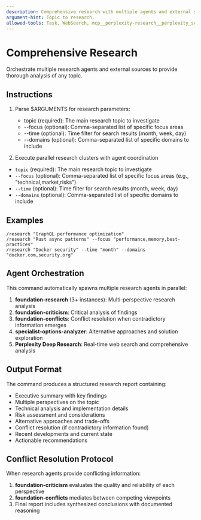 ```yaml
---
description: Comprehensive research with multiple agents and external sources for thorough topic analysis.
argument-hint: Topic to research.
allowed-tools: Task, WebSearch, mcp__perplexity-research__perplexity_search, mcp__perplexity-research__perplexity_deep_research
---
```


# Comprehensive Research

Orchestrate multiple research agents and external sources to provide thorough analysis of any topic.

## Instructions

1. Parse $ARGUMENTS for research parameters:
   - topic (required): The main research topic to investigate
   - --focus (optional): Comma-separated list of specific focus areas
   - --time (optional): Time filter for search results (month, week, day)
   - --domains (optional): Comma-separated list of specific domains to include

2. Execute parallel research clusters with agent coordination
- `topic` (required): The main research topic to investigate
- `--focus` (optional): Comma-separated list of specific focus areas (e.g., "technical,market,risks")
- `--time` (optional): Time filter for search results (month, week, day)
- `--domains` (optional): Comma-separated list of specific domains to include

## Examples
```
/research "GraphQL performance optimization"
/research "Rust async patterns" --focus "performance,memory,best-practices"
/research "Docker security" --time "month" --domains "docker.com,security.org"
```

## Agent Orchestration
This command automatically spawns multiple research agents in parallel:
1. **foundation-research** (3+ instances): Multi-perspective research analysis
2. **foundation-criticism**: Critical analysis of findings
3. **foundation-conflicts**: Conflict resolution when contradictory information emerges
4. **specialist-options-analyzer**: Alternative approaches and solution exploration
5. **Perplexity Deep Research**: Real-time web search and comprehensive analysis

## Output Format
The command produces a structured research report containing:
- Executive summary with key findings
- Multiple perspectives on the topic
- Technical analysis and implementation details
- Risk assessment and considerations
- Alternative approaches and trade-offs
- Conflict resolution (if contradictory information found)
- Recent developments and current state
- Actionable recommendations

## Conflict Resolution Protocol
When research agents provide conflicting information:
1. **foundation-criticism** evaluates the quality and reliability of each perspective
2. **foundation-conflicts** mediates between competing viewpoints
3. Final report includes synthesized conclusions with documented reasoning